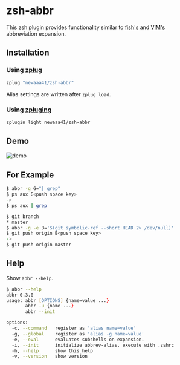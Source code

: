 # zsh-abbr
This zsh plugin provides functionality similar to [fish's](https://fishshell.com/docs/current/commands.html) and [VIM's](https://vim.fandom.com/wiki/Using_abbreviations) abbreviation expansion.

## Installation
### Using [zplug](https://github.com/b4b4r07/zplug)

```zsh
zplug "newaaa41/zsh-abbr"
```

Alias settings are written after `zplug load`.

### Using [zpluging](https://github.com/zdharma/zplugin)

```zsh
zplugin light newaaa41/zsh-abbr
```
## Demo
![demo](https://github.com/newaaa41/zsh-abbr/blob/master/demo.gif?raw=true)
## For Example

```zsh
$ abbr -g G="| grep"
$ ps aux G<push space key>
->
$ ps aux | grep 
```

```zsh
$ git branch
* master
$ abbr -g -e B='$(git symbolic-ref --short HEAD 2> /dev/null)'
$ git push origin B<push space key>
->
$ git push origin master 
```

## Help
Show `abbr --help`.

```zsh
$ abbr --help
abbr 0.3.0
usage: abbr [OPTIONS] {name=value ...}
       abbr -u {name ...}
       abbr --init

options:
  -c, --command   register as 'alias name=value'
  -g, --global    register as 'alias -g name=value'
  -e, --eval      evaluates subshells on expansion.
  -i, --init      initialize abbrev-alias. execute with .zshrc
  -h, --help      show this help
  -v, --version   show version
```
